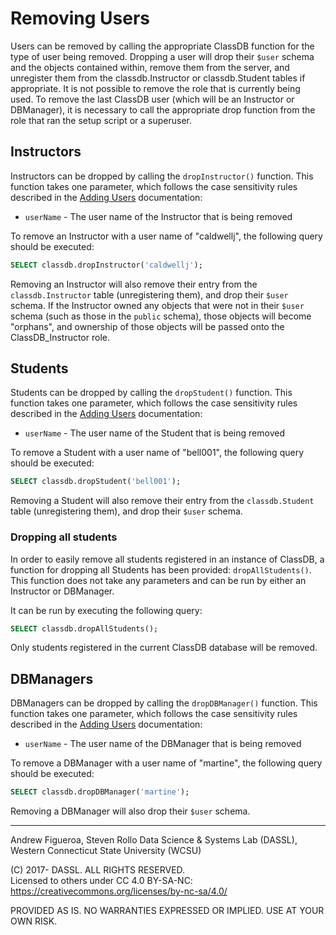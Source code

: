 # Removing Users

Users can be removed by calling the appropriate ClassDB function for the type of user being removed. Dropping a user will drop their `$user` schema and the objects contained within, remove them from the server, and unregister them from the classdb.Instructor or classdb.Student tables if appropriate. It is not possible to remove the role that is currently being used. To remove the last ClassDB user (which will be an Instructor or DBManager), it is necessary to call the appropriate drop function from the role that ran the setup script or a superuser.

## Instructors

Instructors can be dropped by calling the `dropInstructor()` function. This function takes one parameter, which follows the case sensitivity rules described in the [Adding Users](Adding-Users) documentation:

- `userName` - The user name of the Instructor that is being removed

To remove an Instructor with a user name of "caldwellj", the following query should be executed:

```sql
SELECT classdb.dropInstructor('caldwellj');
```

Removing an Instructor will also remove their entry from the `classdb.Instructor` table (unregistering them), and drop their `$user` schema. If the Instructor owned any objects that were not in their `$user` schema (such as those in the `public` schema), those objects will become "orphans", and ownership of those objects will be passed onto the ClassDB_Instructor role.

## Students

Students can be dropped by calling the `dropStudent()` function. This function takes one parameter, which follows the case sensitivity rules described in the [Adding Users](Adding-Users) documentation:

- `userName` - The user name of the Student that is being removed

To remove a Student with a user name of "bell001", the following query should be executed:

```sql
SELECT classdb.dropStudent('bell001');
```

Removing a Student will also remove their entry from the `classdb.Student` table (unregistering them), and drop their `$user` schema.

### Dropping all students

In order to easily remove all students registered in an instance of ClassDB, a function for dropping all Students has been provided: `dropAllStudents()`. This function does not take any parameters and can be run by either an Instructor or DBManager.

It can be run by executing the following query:

```sql
SELECT classdb.dropAllStudents();
```

Only students registered in the current ClassDB database will be removed.

## DBManagers

DBManagers can be dropped by calling the `dropDBManager()` function. This function takes one parameter, which follows the case sensitivity rules described in the [Adding Users](Adding-Users) documentation:

- `userName` - The user name of the DBManager that is being removed

To remove a DBManager with a user name of "martine", the following query should be executed:

```sql
SELECT classdb.dropDBManager('martine');
```

Removing a DBManager will also drop their `$user` schema.

***
Andrew Figueroa, Steven Rollo
Data Science & Systems Lab (DASSL), Western Connecticut State University (WCSU)

(C) 2017- DASSL. ALL RIGHTS RESERVED.  
Licensed to others under CC 4.0 BY-SA-NC: https://creativecommons.org/licenses/by-nc-sa/4.0/

PROVIDED AS IS. NO WARRANTIES EXPRESSED OR IMPLIED. USE AT YOUR OWN RISK.
